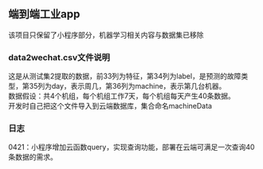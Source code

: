 ## 端到端工业app
该项目只保留了小程序部分，机器学习相关内容与数据集已移除

### data2wechat.csv文件说明
这是从测试集2提取的数据，前33列为特征，第34列为label，是预测的故障类型，第35列为day，表示周几，第36列为machine，表示第几台机器。
<br>数据假设：共4个机组，每个机组工作7天，每个机组每天产生40条数据。
<br>开发时自己把这个文件导入到云端数据库，集合命名machineData

### 日志
0421：小程序增加云函数query，实现查询功能，部署在云端可满足一次查询40条数据的需求。
